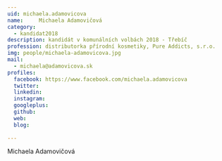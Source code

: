 ```yaml
---
uid: michaela.adamovicova
name:     Michaela Adamovičová
category:
  - kandidat2018
description: kandidát v komunálních volbách 2018 - Třebíč
profession: distributorka přírodní kosmetiky, Pure Addicts, s.r.o.
img: people/michaela-adamovicova.jpg
mail:
  - michaela@adamovicova.sk
profiles:
  facebook: https://www.facebook.com/michaela.adamovicova
  twitter: 
  linkedin: 
  instagram: 
  googleplus: 
  github: 
  web: 
  blog: 
  
---
```


Michaela Adamovičová
